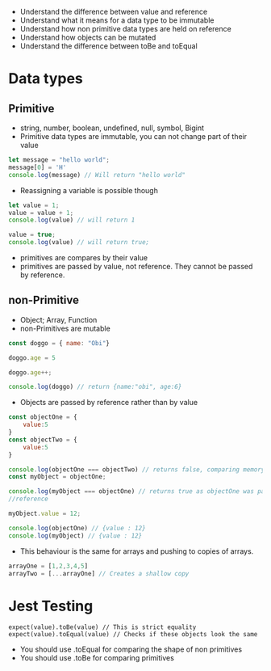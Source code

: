 - Understand the difference between value and reference
- Understand what it means for a data type to be immutable
- Understand how non primitive data types are held on reference
- Understand how objects can be mutated
- Understand the difference between toBe and toEqual
# Data types
## Primitive
- string, number, boolean, undefined, null, symbol, Bigint
- Primitive data types are immutable, you can not change part of their value
```js 
let message = "hello world";
message[0] = 'H'
console.log(message) // Will return "hello world"
```
- Reassigning a variable is possible though
```js 
let value = 1;
value = value + 1;
console.log(value) // will return 1

value = true;
console.log(value) // will return true;
```
- primitives are compares by their value
- primitives are passed by value, not reference. They cannot be passed by reference.
## non-Primitive
- Object; Array, Function
- non-Primitives are mutable
```js
const doggo = { name: "Obi"}

doggo.age = 5

doggo.age++;

console.log(doggo) // return {name:"obi", age:6}
```
- Objects are passed by reference rather than by value
```js
const objectOne = {
	value:5
}
const objectTwo = {
	value:5
}

console.log(objectOne === objectTwo) // returns false, comparing memory addr not // value
const myObject = objectOne;

console.log(myObject === objectOne) // returns true as objectOne was passed by 
//reference

myObject.value = 12;

console.log(objectOne) // {value : 12}
console.log(myObject) // {value : 12}
```
- This behaviour is the same for arrays and pushing to copies of arrays.
```js
arrayOne = [1,2,3,4,5]
arrayTwo = [...arrayOne] // Creates a shallow copy
```


# Jest Testing
```
expect(value).toBe(value) // This is strict equality
expect(value).toEqual(value) // Checks if these objects look the same
```
- You should use .toEqual for comparing the shape of non primitives
- You should use .toBe for comparing primitives
